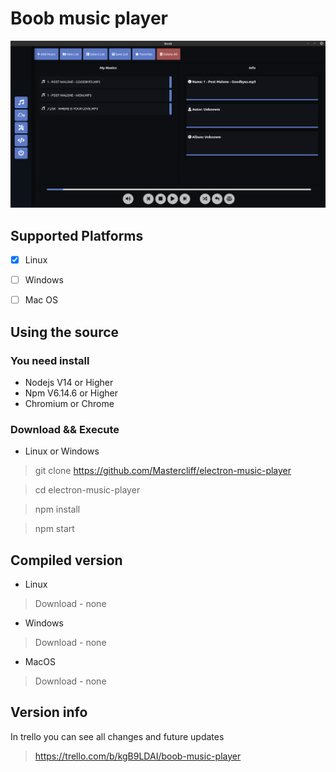 # Boob music player

![image](./screen-shots/UI-V3.png)

## Supported Platforms

- [x] Linux
- [ ] Windows
- [ ] Mac OS



## Using the source

### You need install

- Nodejs    V14 or Higher
- Npm       V6.14.6 or Higher
- Chromium or Chrome

### Download && Execute
- Linux or Windows
> git clone https://github.com/Mastercliff/electron-music-player

> cd electron-music-player

> npm install

> npm start

## Compiled version

- Linux
> Download - none

- Windows
> Download - none
- MacOS
> Download - none

## Version info

In trello you can see all changes and future updates

> https://trello.com/b/kgB9LDAI/boob-music-player
